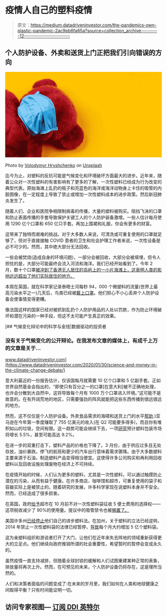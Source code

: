 # 疫情人自己的塑料疫情

> 原文：<https://medium.datadriveninvestor.com/the-pandemics-own-plastic-pandemic-2ac9eb6fa65a?source=collection_archive---------12----------------------->

## 个人防护设备、外卖和送货上门正把我们引向错误的方向

![](img/60d2d5af09505c8e17e85fc96f47780d.png)

Photo by [Volodymyr Hryshchenko](https://unsplash.com/@lunarts?utm_source=medium&utm_medium=referral) on [Unsplash](https://unsplash.com?utm_source=medium&utm_medium=referral)

迄今为止，对塑料的反抗可能是气候变化和环境破坏方面最大的进步。近年来，随着公众对一次性塑料的有害影响有了更多的了解，一次性塑料已经成为行为改变的典型代表。原始海滩上乱扔的瓶子和亮蓝色的海洋或海洋动物身上卡住的吸管的内脏图像，在一定程度上导致了禁止或增加一次性塑料成本的进步政策。然后新冠肺炎发生了。

随着人们、企业和医院争相限制病毒的传播，大量的塑料被购买。阻挡飞沫的口罩和防止表面传播的手套导致保护关键工人的个人防护装备激增。一些人估计每月使用 1290 亿个口罩和 650 亿只手套。再加上围裙和礼服，你会有更多的财富。

这带来了独特而艰难的挑战。对于大多数人来说，可清洗或可重复使用的口罩就足够了，但对于直接接触 COVID 患者的卫生和社会护理工作者来说，一次性设备是必不可少的。然而，其中绝大部分无法回收。

一些会被焚烧(造成自身的环境问题)，一部分会被回收，大部分会被填埋，但令人担忧的是，大部分可能最终会流入河流和海洋。我们已经开始看到了。今年 2 月，数十个口罩[被冲到了香港无人居住的岛屿上的一小片海滩上，这表明人类的影响远远超出了他们实际居住的地方。](https://www.economist.com/international/2020/06/22/covid-19-has-led-to-a-pandemic-of-plastic-pollution)

本周在英国，就在科学家记录泰晤士河每秒 94，000 个微塑料的流量(世界上最高污染水平之一)几天后，鸟类已经被[戴上口罩](https://www.bbc.co.uk/news/uk-england-essex-53474772)。他们担心不小心丢弃个人防护设备会使事情变得更糟。

像法国这样的国家已经对被抓到乱扔个人防护用品的人处以罚款，作为防止环境破坏和潜在污染的一种手段，但这不太可能产生真正的效果。

[](https://www.datadriveninvestor.com/2020/01/30/science-and-money-in-the-climate-change-debate/) [## 气候变化辩论中的科学与金钱|数据驱动的投资者

### 没有关于气候变化的公开辩论。在我发布文章的媒体上，有成千上万的文章是关于…

www.datadriveninvestor.com](https://www.datadriveninvestor.com/2020/01/30/science-and-money-in-the-climate-change-debate/) 

意大利最近的一份报告估计，仅该国每月就需要 10 亿个口罩和 5 亿副手套。正如世界自然基金会指出的，“即使只有百分之一的口罩[在意大利]被不正确地处理，也许会分散到大自然中，这将导致每个月有 1000 万个口罩进入环境。”这可能不是故意的。在有开阔荒地的地区，只需要强劲的阵风就能把这些东西传播到很远很远的地方。

然而，这不仅仅是个人防护设备。外卖食品需求的海啸和送货上门的水平[帮助](https://venturebeat.com/2020/04/30/amazon-earnings-q1-2020/#:~:text=Amazon%20today%20reported%20earnings%20for,of%20%247.09%20in%20Q1%202019).)亚马逊在今年第一季度赚取了 755 亿美元的收入(在 Q2 可能要多得多)，而且你有堆积如山的垃圾，空间有限。这一趋势可能会继续下去，一项[研究](https://www.prnewswire.co.uk/news-releases/covid-19-impact-on-packaging-market-exclusive-report-by-marketsandmarkets-tm--899467613.html)预计塑料包装市场将增长 5.5%，甚至可能高达 9.2%。

在进一步的双重打击下，塑料产品的价格也下降了。3 月份，由于供应过多且无处存放，油价暴跌。停飞的航班和更少的汽车出行意味着需求骤降。由于大多数塑料主要来源于石油，制造塑料产品变得相当便宜。这使得许多公司购买和再利用回收塑料以及回收设施处理废物在经济上不可持续。

在疫情开始的时候，人们认为更多的塑料，尤其是一次性塑料，可以通过触摸防止潜在的污染，从而有益于健康。在许多商店、咖啡馆和超市，可重复使用的袋子和容器实际上是被禁止的。随着研究的发展，许多科学家现在说塑料本身并不安全。然而，已经造成了很多损害。

在英国，政府[给予](https://commonslibrary.parliament.uk/research-briefings/cbp-7241/)超市在 10 月前不对一次性塑料袋征收 5 便士费用的选择权——这项税收减少了 90%的使用量。提议中的吸管禁令也被[搁置了。](https://deframedia.blog.gov.uk/2020/04/16/ban-on-plastic-straws-stirrers-and-cotton-buds-delayed-due-to-coronavirus-outbreak/)

美国许多州[已经停止](https://commonslibrary.parliament.uk/research-briefings/cbp-7241/)他们自己的进步塑料法。在加州，关于塑料的立法已经逆转。2014 年禁止一次性塑料袋的法律已经暂停，[导致](https://www.theguardian.com/environment/2020/jul/09/covid-19-plastic-bans-california-new-york)每个月大约增加 5 亿个塑料袋。

这为亲塑料组织和游说者打开了大门，让他们在近年来失去阵地的领域重新获得更大的立足点。他们继续向政府推销所谓的社会重要性，希望暂时的暂停会变成永久的。

虽然疫情一直支持减排，但随着全球封锁的缓解和人们试图重建某种正常的表象，排放量将再次上升。然而，在可预见的未来，个人防护设备仍将存在，这是理所当然的。

人们和决策者面临的问题变成了:在未来的岁月里，我们如何在人类和地球健康之间取得平衡？只有时间能证明一切。

## 访问专家视图— [订阅 DDI 英特尔](https://datadriveninvestor.com/ddi-intel)